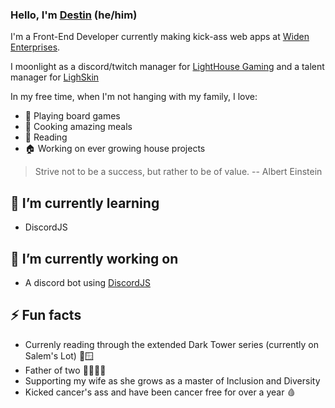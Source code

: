 ### Hello, I'm [Destin](https://destin.io) (he/him)

I'm a Front-End Developer currently making kick-ass web apps at [Widen Enterprises](https://github.com/Widen).

I moonlight as a discord/twitch manager for [LightHouse Gaming](https://lhgaming.us) and a talent manager for [LighSkin](https://lightskin.me)

In my free time, when I'm not hanging with my family, I love: 
- 🎲 Playing board games
- 🍝 Cooking amazing meals
- 📖 Reading
- 🏠 Working on ever growing house projects

> Strive not to be a success, but rather to be of value. -- Albert Einstein

## 🌱 I’m currently learning
- DiscordJS

## 🔭 I’m currently working on
- A discord bot using [DiscordJS](https://github.com/discordjs/discord.js/)

## ⚡️ Fun facts
- Currenly reading through the extended Dark Tower series (currently on Salem's Lot) 🧛🪟
- Father of two 👨‍👩‍👦‍👦
- Supporting my wife as she grows as a master of Inclusion and Diversity
- Kicked cancer's ass and have been cancer free for over a year 🩸
